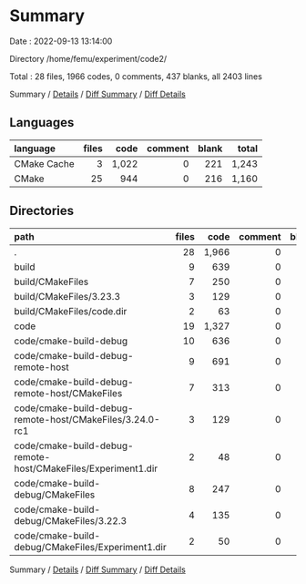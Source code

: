 # Summary

Date : 2022-09-13 13:14:00

Directory /home/femu/experiment/code2/

Total : 28 files,  1966 codes, 0 comments, 437 blanks, all 2403 lines

Summary / [Details](details.md) / [Diff Summary](diff.md) / [Diff Details](diff-details.md)

## Languages
| language | files | code | comment | blank | total |
| :--- | ---: | ---: | ---: | ---: | ---: |
| CMake Cache | 3 | 1,022 | 0 | 221 | 1,243 |
| CMake | 25 | 944 | 0 | 216 | 1,160 |

## Directories
| path | files | code | comment | blank | total |
| :--- | ---: | ---: | ---: | ---: | ---: |
| . | 28 | 1,966 | 0 | 437 | 2,403 |
| build | 9 | 639 | 0 | 144 | 783 |
| build/CMakeFiles | 7 | 250 | 0 | 63 | 313 |
| build/CMakeFiles/3.23.3 | 3 | 129 | 0 | 44 | 173 |
| build/CMakeFiles/code.dir | 2 | 63 | 0 | 8 | 71 |
| code | 19 | 1,327 | 0 | 293 | 1,620 |
| code/cmake-build-debug | 10 | 636 | 0 | 149 | 785 |
| code/cmake-build-debug-remote-host | 9 | 691 | 0 | 144 | 835 |
| code/cmake-build-debug-remote-host/CMakeFiles | 7 | 313 | 0 | 63 | 376 |
| code/cmake-build-debug-remote-host/CMakeFiles/3.24.0-rc1 | 3 | 129 | 0 | 44 | 173 |
| code/cmake-build-debug-remote-host/CMakeFiles/Experiment1.dir | 2 | 48 | 0 | 8 | 56 |
| code/cmake-build-debug/CMakeFiles | 8 | 247 | 0 | 64 | 311 |
| code/cmake-build-debug/CMakeFiles/3.22.3 | 4 | 135 | 0 | 45 | 180 |
| code/cmake-build-debug/CMakeFiles/Experiment1.dir | 2 | 50 | 0 | 8 | 58 |

Summary / [Details](details.md) / [Diff Summary](diff.md) / [Diff Details](diff-details.md)